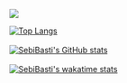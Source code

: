 [<img src="https://www.codewars.com/users/SebiBasti/badges/large">](https://www.codewars.com/users/SebiBasti)


[![Top Langs](https://github-readme-stats.vercel.app/api/top-langs/?username=SebiBasti&langs_count=4&theme=dark&layout=compact&card_width=495)](https://github.com/anuraghazra/github-readme-stats)
<br/>
<br/>
[![SebiBasti's GitHub stats](https://github-readme-stats.vercel.app/api?username=SebiBasti&show_icons=true&theme=dark&include_all_commits=true&count_private=true&card_width=495&hide=stars&range=all_time)](https://github.com/anuraghazra/github-readme-stats)
<br/>
<br/>
[![SebiBasti's wakatime stats](https://github-readme-stats.vercel.app/api/wakatime?username=SebiBasti&langs_count=6&theme=dark&layout=compact)](https://github.com/anuraghazra/github-readme-stats)
